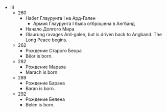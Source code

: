 *   III
    *   260
        *   Набег Глаурунга I на Ард-Гален
            *   Армия Глаурунга I была отброшена в Ангбанд
        *   Начало Долгого Мира
        *   Glaurung ravages Ard-galen, but is driven back to Angband. The Long Peace begins.
    *   262
        *   Рождение Старого Беора
        *   Bëor is born.
    *   282
        *   Рождение Мараха
        *   Marach is born.
    *   289
        *   Рождение Барана
        *   Baran is born.
    *   292
        *   Рождение Белена
        *   Belen is born.
